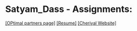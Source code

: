 # Satyam_Dass - Assignments:
[[OPtimal partners page]](https://nift-web-design.github.io/Satyam_Dass/Assignment_1)
[[Resume]](https://nift-web-design.github.io/Satyam_Dass/Assignment_2)
[[Cheriyal Website]](https://nift-web-design.github.io/Satyam_Dass/Assignment_3)
